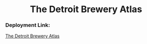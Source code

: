 <h1 align='center'>The Detroit Brewery Atlas</h1>

### Deployment Link: 

[The Detroit Brewery Atlas](the-detroit-brewery-atlas.surge.sh)
